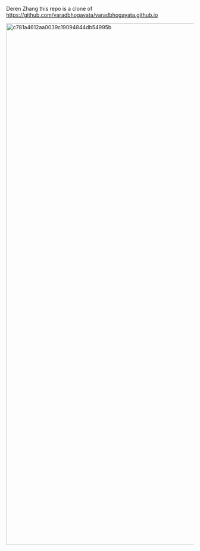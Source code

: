 Deren Zhang
this repo is a clone of
https://github.com/varadbhogayata/varadbhogayata.github.io 


<img width="2559" height="1398" alt="c781a4612aa0039c19094844db54995b" src="https://github.com/user-attachments/assets/b5edc729-1120-4174-ac13-4ea94cebe163" />
